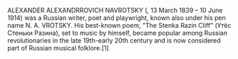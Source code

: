 ALEXANDER ALEXANDRROVICH NAVROTSKY (, 13 March 1839 – 10 June 1914) was a Russian writer, poet and playwright, known also under his pen name N. A. VROTSKY. His best-known poem, "The Stenka Razin Cliff" (Утёс Стеньки Разина), set to music by himself, became popular among Russian revolutionaries in the late 19th-early 20th century and is now considered part of Russian musical folklore.[1]
